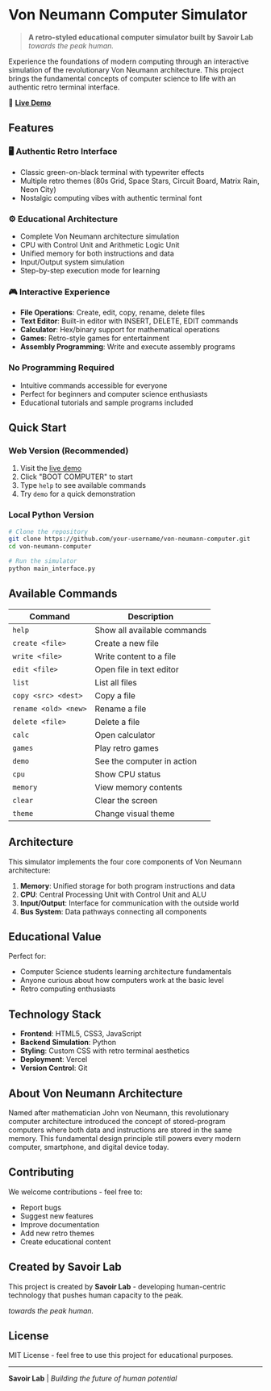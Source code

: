 # Von Neumann Computer Simulator

> **A retro-styled educational computer simulator built by Savoir Lab**  
> *towards the peak human.*

Experience the foundations of modern computing through an interactive simulation of the revolutionary Von Neumann architecture. This project brings the fundamental concepts of computer science to life with an authentic retro terminal interface.

🚀 **[Live Demo](https://your-vercel-deployment.vercel.app)**

## Features

### 🖥️ Authentic Retro Interface
- Classic green-on-black terminal with typewriter effects
- Multiple retro themes (80s Grid, Space Stars, Circuit Board, Matrix Rain, Neon City)
- Nostalgic computing vibes with authentic terminal font

### ⚙️ Educational Architecture
- Complete Von Neumann architecture simulation
- CPU with Control Unit and Arithmetic Logic Unit
- Unified memory for both instructions and data
- Input/Output system simulation
- Step-by-step execution mode for learning

### 🎮 Interactive Experience
- **File Operations**: Create, edit, copy, rename, delete files
- **Text Editor**: Built-in editor with INSERT, DELETE, EDIT commands
- **Calculator**: Hex/binary support for mathematical operations
- **Games**: Retro-style games for entertainment
- **Assembly Programming**: Write and execute assembly programs

### No Programming Required
- Intuitive commands accessible for everyone
- Perfect for beginners and computer science enthusiasts
- Educational tutorials and sample programs included

## Quick Start

### Web Version (Recommended)
1. Visit the [live demo](https://your-vercel-deployment.vercel.app)
2. Click "BOOT COMPUTER" to start
3. Type `help` to see available commands
4. Try `demo` for a quick demonstration

### Local Python Version
```bash
# Clone the repository
git clone https://github.com/your-username/von-neumann-computer.git
cd von-neumann-computer

# Run the simulator
python main_interface.py
```

## Available Commands

| Command | Description |
|---------|-------------|
| `help` | Show all available commands |
| `create <file>` | Create a new file |
| `write <file>` | Write content to a file |
| `edit <file>` | Open file in text editor |
| `list` | List all files |
| `copy <src> <dest>` | Copy a file |
| `rename <old> <new>` | Rename a file |
| `delete <file>` | Delete a file |
| `calc` | Open calculator |
| `games` | Play retro games |
| `demo` | See the computer in action |
| `cpu` | Show CPU status |
| `memory` | View memory contents |
| `clear` | Clear the screen |
| `theme` | Change visual theme |

## Architecture

This simulator implements the four core components of Von Neumann architecture:

1. **Memory**: Unified storage for both program instructions and data
2. **CPU**: Central Processing Unit with Control Unit and ALU
3. **Input/Output**: Interface for communication with the outside world
4. **Bus System**: Data pathways connecting all components

## Educational Value

Perfect for:
- Computer Science students learning architecture fundamentals
- Anyone curious about how computers work at the basic level
- Retro computing enthusiasts

## Technology Stack

- **Frontend**: HTML5, CSS3, JavaScript
- **Backend Simulation**: Python
- **Styling**: Custom CSS with retro terminal aesthetics
- **Deployment**: Vercel
- **Version Control**: Git

## About Von Neumann Architecture

Named after mathematician John von Neumann, this revolutionary computer architecture introduced the concept of stored-program computers where both data and instructions are stored in the same memory. This fundamental design principle still powers every modern computer, smartphone, and digital device today.

## Contributing

We welcome contributions - feel free to:
- Report bugs
- Suggest new features
- Improve documentation
- Add new retro themes
- Create educational content

## Created by Savoir Lab

This project is created by **Savoir Lab** - developing human-centric technology that pushes human capacity to the peak.

*towards the peak human.*

## License

MIT License - feel free to use this project for educational purposes.

---


**Savoir Lab** | *Building the future of human potential*
